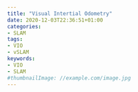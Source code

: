 ```yaml
---
title: "Visual Intertial Odometry"
date: 2020-12-03T22:36:51+01:00
categories:
- SLAM
tags:
- VIO
- vSLAM
keywords:
- VIO
- SLAM
#thumbnailImage: //example.com/image.jpg
---
```


<!--more-->
